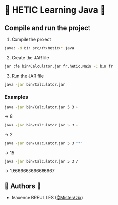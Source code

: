 # 🚀 HETIC Learning Java 🚀

## Compile and run the project
1. Compile the project
```bash
javac -d bin src/fr/hetic/*.java
```
2. Create the JAR file
```bash
jar cfe bin/Calculator.jar fr.hetic.Main -C bin fr
```
3. Run the JAR file
```bash
java -jar bin/Calculator.jar
```

### Examples
```bash
java -jar bin/Calculator.jar 5 3 +
```
-> 8
```bash
java -jar bin/Calculator.jar 5 3 -
```
-> 2
```bash
java -jar bin/Calculator.jar 5 3 "*"
```
-> 15
```bash
java -jar bin/Calculator.jar 5 3 /
```
-> 1.6666666666666667


## 👤️ Authors 👤
- Maxence BREUILLES ([@MisterAzix](https://github.com/MisterAzix))<br />
